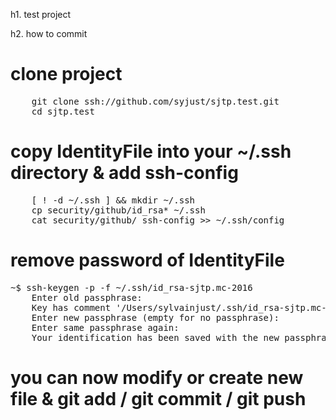 h1. test project

h2. how to commit

# clone project
<pre>
	git clone ssh://github.com/syjust/sjtp.test.git
	cd sjtp.test
</pre>
# copy IdentityFile into your ~/.ssh directory & add ssh-config
<pre>
	[ ! -d ~/.ssh ] && mkdir ~/.ssh
	cp security/github/id_rsa* ~/.ssh
	cat security/github/ ssh-config >> ~/.ssh/config
</pre>
# remove password of IdentityFile
<pre>
~$ ssh-keygen -p -f ~/.ssh/id_rsa-sjtp.mc-2016
	Enter old passphrase:
	Key has comment '/Users/sylvainjust/.ssh/id_rsa-sjtp.mc-2016'
	Enter new passphrase (empty for no passphrase):
	Enter same passphrase again:
	Your identification has been saved with the new passphrase.
</pre>
# you can now modify or create new file & git add / git commit / git push
